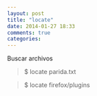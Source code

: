 ```yaml
---
layout: post
title: "locate"
date: 2014-01-27 18:33
comments: true
categories: 
---
```

Buscar archivos 

>$ locate parida.txt

>$ locate firefox/plugins

